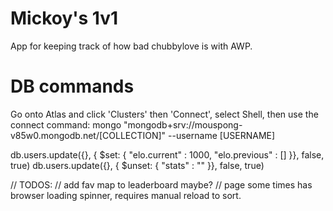 # Mickoy's 1v1
App for keeping track of how bad chubbylove is with AWP.

# DB commands
Go onto Atlas and click 'Clusters' then 'Connect', select Shell, then use the connect command:
mongo "mongodb+srv://mouspong-v85w0.mongodb.net/[COLLECTION]"  --username [USERNAME]

db.users.update({}, { $set: { "elo.current" : 1000, "elo.previous" : [] }}, false, true)
db.users.update({}, { $unset: { "stats" : "" }}, false, true)

// TODOS:
// add fav map to leaderboard maybe?
// page some times has browser loading spinner, requires manual reload to sort.